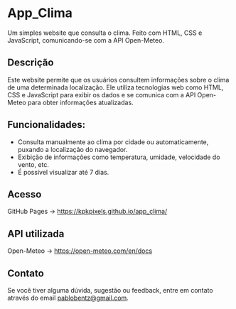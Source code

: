 # App_Clima
Um simples website que consulta o clima. Feito com HTML, CSS e JavaScript, comunicando-se com a API Open-Meteo.

## Descrição
Este website permite que os usuários consultem informações sobre o clima de uma determinada localização. Ele utiliza tecnologias web como HTML, CSS e JavaScript para exibir os dados e se comunica com a API Open-Meteo para obter informações atualizadas.

## Funcionalidades:
* Consulta manualmente ao clima por cidade ou automaticamente, puxando a localização do navegador.
* Exibição de informações como temperatura, umidade, velocidade do vento, etc.
* É possível visualizar até 7 dias.

## Acesso
GitHub Pages -> https://kpkpixels.github.io/app_clima/

## API utilizada
Open-Meteo -> https://open-meteo.com/en/docs

## Contato
Se você tiver alguma dúvida, sugestão ou feedback, entre em contato através do email <a href="mailto:pablobentz@gmail.com">pablobentz@gmail.com</a>.
